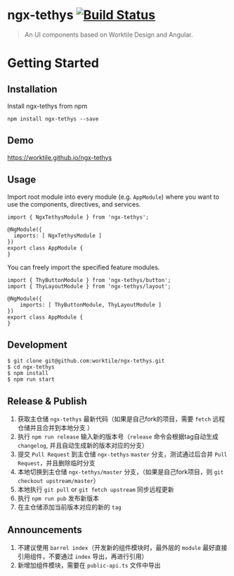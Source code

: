 # ngx-tethys [![Build Status](https://api.travis-ci.org/atinc/ngx-tethys.svg?branch=master)](https://travis-ci.org/atinc/ngx-tethys)

>An UI components based on Worktile Design and Angular.

# Getting Started

## Installation

Install ngx-tethys from npm

```
npm install ngx-tethys --save
```

## Demo

https://worktile.github.io/ngx-tethys

## Usage

Import root module into every module (e.g. `AppModule`) where you want to use the components, directives, and services.

```
import { NgxTethysModule } from 'ngx-tethys';

@NgModule({
  imports: [ NgxTethysModule ]
})
export class AppModule {
}
```

You can freely import the specified feature modules.


```
import { ThyButtonModule } from 'ngx-tethys/button';
import { ThyLayoutModule } from 'ngx-tethys/layout';

@NgModule({
    imports: [ ThyButtonModule, ThyLayoutModule ]
})
export class AppModule {
}
```

## Development

```
$ git clone git@github.com:worktile/ngx-tethys.git
$ cd ngx-tethys
$ npm install
$ npm run start
```

## Release & Publish

1. 获取主仓储 `ngx-tethys` 最新代码（如果是自己fork的项目，需要 `fetch` 远程仓储并且合并到本地分支 ）
1. 执行 `npm run release` 输入新的版本号（`release` 命令会根据tag自动生成 `changelog`, 并且自动生成新的版本对应的分支）
1. 提交 `Pull Request` 到主仓储 `ngx-tethys` `master` 分支，测试通过后合并 `Pull Request`，并且删除临时分支
1. 本地切换到主仓储 `ngx-tethys/master` 分支，（如果是自己fork项目，则 `git checkout upstream/master`）
1. 本地执行 `git pull` or `git fetch upstream` 同步远程更新
1. 执行 `npm run pub` 发布新版本
1. 在主仓储添加当前版本对应的新的 `tag`

## Announcements

1. 不建议使用 `barrel index`（开发新的组件模块时，最外层的 `module` 最好直接引用组件，不要通过 `index` 导出，再进行引用）
1. 新增加组件模块，需要在 `public-api.ts` 文件中导出
